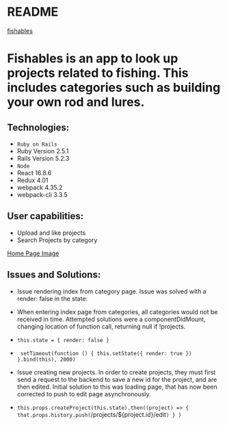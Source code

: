 # README
[fishables](https://fishables.herokuapp.com)
# Fishables is an app to look up projects related to fishing.  This includes categories such as building your own rod and lures.  

## Technologies: 
* `Ruby on Rails`
* Ruby Version 2.5.1 
* Rails Version 5.2.3 
* `Node`
* React 16.8.6
* Redux 4.01
* webpack 4.35.2
* webpack-cli 3.3.5


## User capabilities: 
* Upload and like projects
* Search Projects by category 

[Home Page Image](https://user-images.githubusercontent.com/46801755/61147231-bd51a080-a490-11e9-84b9-374d9d9742ff.png)

## Issues and Solutions:
* Issue rendering index from category page.  Issue was solved with a render: false in the state:
* When entering index page from categories, all categories would not be received in time. Attempted solutions were a componentDidMount, changing location of function call, returning null if !projects.  
* `this.state = {
            render: false
        }`
* ` setTimeout(function () {
            this.setState({ render: true })
        }.bind(this), 2000)`
        
        
* Issue creating new projects.  In order to create projects, they must first send a request to the backend to save a new id for the project, and are then edited.  Initial solution to this was loading page, that has now been corrected to push to edit page asynchronously.  
* `this.props.createProject(this.state).then((project) => {
            that.props.history.push(`/projects/${project.id}/edit`)
            }
        )`
        
   
 

